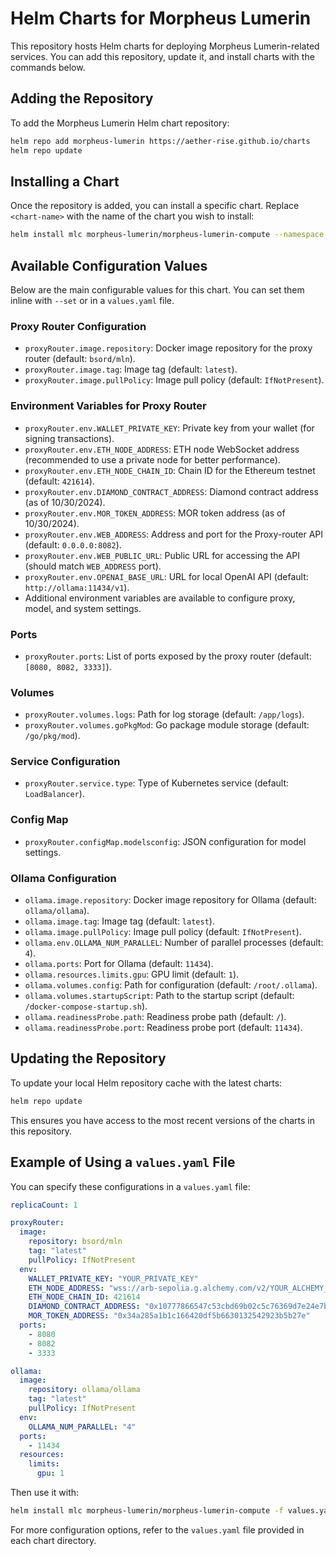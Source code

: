 
# Helm Charts for Morpheus Lumerin

This repository hosts Helm charts for deploying Morpheus Lumerin-related services. You can add this repository, update it, and install charts with the commands below.

## Adding the Repository

To add the Morpheus Lumerin Helm chart repository:

```bash
helm repo add morpheus-lumerin https://aether-rise.github.io/charts
helm repo update
```

## Installing a Chart

Once the repository is added, you can install a specific chart. Replace `<chart-name>` with the name of the chart you wish to install:

```bash
helm install mlc morpheus-lumerin/morpheus-lumerin-compute --namespace mlc --create-namespace
```

## Available Configuration Values

Below are the main configurable values for this chart. You can set them inline with `--set` or in a `values.yaml` file.

### Proxy Router Configuration
- `proxyRouter.image.repository`: Docker image repository for the proxy router (default: `bsord/mln`).
- `proxyRouter.image.tag`: Image tag (default: `latest`).
- `proxyRouter.image.pullPolicy`: Image pull policy (default: `IfNotPresent`).

### Environment Variables for Proxy Router
- `proxyRouter.env.WALLET_PRIVATE_KEY`: Private key from your wallet (for signing transactions).
- `proxyRouter.env.ETH_NODE_ADDRESS`: ETH node WebSocket address (recommended to use a private node for better performance).
- `proxyRouter.env.ETH_NODE_CHAIN_ID`: Chain ID for the Ethereum testnet (default: `421614`).
- `proxyRouter.env.DIAMOND_CONTRACT_ADDRESS`: Diamond contract address (as of 10/30/2024).
- `proxyRouter.env.MOR_TOKEN_ADDRESS`: MOR token address (as of 10/30/2024).
- `proxyRouter.env.WEB_ADDRESS`: Address and port for the Proxy-router API (default: `0.0.0.0:8082`).
- `proxyRouter.env.WEB_PUBLIC_URL`: Public URL for accessing the API (should match `WEB_ADDRESS` port).
- `proxyRouter.env.OPENAI_BASE_URL`: URL for local OpenAI API (default: `http://ollama:11434/v1`).
- Additional environment variables are available to configure proxy, model, and system settings.

### Ports
- `proxyRouter.ports`: List of ports exposed by the proxy router (default: `[8080, 8082, 3333]`).

### Volumes
- `proxyRouter.volumes.logs`: Path for log storage (default: `/app/logs`).
- `proxyRouter.volumes.goPkgMod`: Go package module storage (default: `/go/pkg/mod`).

### Service Configuration
- `proxyRouter.service.type`: Type of Kubernetes service (default: `LoadBalancer`).

### Config Map
- `proxyRouter.configMap.modelsconfig`: JSON configuration for model settings.

### Ollama Configuration
- `ollama.image.repository`: Docker image repository for Ollama (default: `ollama/ollama`).
- `ollama.image.tag`: Image tag (default: `latest`).
- `ollama.image.pullPolicy`: Image pull policy (default: `IfNotPresent`).
- `ollama.env.OLLAMA_NUM_PARALLEL`: Number of parallel processes (default: `4`).
- `ollama.ports`: Port for Ollama (default: `11434`).
- `ollama.resources.limits.gpu`: GPU limit (default: `1`).
- `ollama.volumes.config`: Path for configuration (default: `/root/.ollama`).
- `ollama.volumes.startupScript`: Path to the startup script (default: `/docker-compose-startup.sh`).
- `ollama.readinessProbe.path`: Readiness probe path (default: `/`).
- `ollama.readinessProbe.port`: Readiness probe port (default: `11434`).

## Updating the Repository

To update your local Helm repository cache with the latest charts:

```bash
helm repo update
```

This ensures you have access to the most recent versions of the charts in this repository.

## Example of Using a `values.yaml` File

You can specify these configurations in a `values.yaml` file:

```yaml
replicaCount: 1

proxyRouter:
  image:
    repository: bsord/mln
    tag: "latest"
    pullPolicy: IfNotPresent
  env:
    WALLET_PRIVATE_KEY: "YOUR_PRIVATE_KEY"
    ETH_NODE_ADDRESS: "wss://arb-sepolia.g.alchemy.com/v2/YOUR_ALCHEMY_ID"
    ETH_NODE_CHAIN_ID: 421614
    DIAMOND_CONTRACT_ADDRESS: "0x10777866547c53cbd69b02c5c76369d7e24e7b10"
    MOR_TOKEN_ADDRESS: "0x34a285a1b1c166420df5b6630132542923b5b27e"
  ports:
    - 8080
    - 8082
    - 3333

ollama:
  image:
    repository: ollama/ollama
    tag: "latest"
    pullPolicy: IfNotPresent
  env:
    OLLAMA_NUM_PARALLEL: "4"
  ports:
    - 11434
  resources:
    limits:
      gpu: 1
```

Then use it with:

```bash
helm install mlc morpheus-lumerin/morpheus-lumerin-compute -f values.yaml --namespace mlc --create-namespace
```

For more configuration options, refer to the `values.yaml` file provided in each chart directory.
